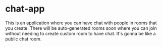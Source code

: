 # chat-app
This is an application where you can have chat with people in rooms that you create.
There will be auto-generated rooms soon where you can join without needing to create custom room to have chat. It's gonna be like a public chat room.
